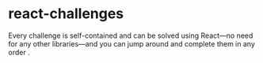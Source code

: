 # react-challenges
Every challenge is self-contained and can be solved using React—no need for any other libraries—and you can jump around and complete them in any order .

